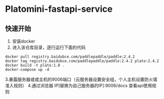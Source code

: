# Platomini-fastapi-service

## 快速开始
1. 安装docker
2. 进入该仓库目录，逐行运行下面的代码
```shell
docker pull registry.baidubce.com/paddlepaddle/paddle:2.4.2
docker tag registry.baidubce.com/paddlepaddle/paddle:2.4.2 plato:2.4.2
docker build -t plato:1.0 .
docker-compose up -d
```
3.暴露服务器或或主机的9006端口（云服务器设置安全组，个人主机设置防火墙准入规则）
4.通过浏览器 IP[替换为自己服务器的IP]:9006/docs 查看api使用规则
